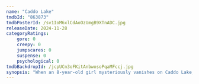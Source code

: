 ```yaml
---
name: "Caddo Lake"
tmdbId: "863873"
tmdbPosterId: /sv1IoM6xlCdAoOzUmgB9XTnADC.jpg
releaseDate: 2024-11-28
categoryRatings:
    gore: 0
    creepy: 0
    jumpscares: 0
    suspense: 0
    psychological: 0
tmdbBackdropId: /jcpUCn3oFKitAnbwosoPqaMFccj.jpg
synopsis: "When an 8-year-old girl mysteriously vanishes on Caddo Lake, a series of past deaths and disappearances begin to link together, forever altering a broken family’s history."
---
```

